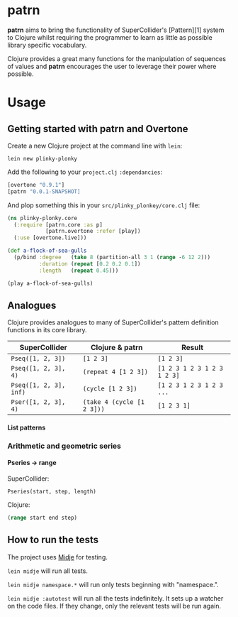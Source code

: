 # patrn

**patrn** aims to bring the functionality of SuperCollider's [Pattern][1] system to
Clojure whilst requiring the programmer to learn as little as possible library
specific vocabulary. 

Clojure provides a great many functions for the manipulation of sequences of
values and **patrn** encourages the user to leverage their power where
possible.

# Usage

## Getting started with patrn and Overtone

Create a new Clojure project at the command line with `lein`:
```
lein new plinky-plonky
```
Add the following to your `project.clj` `:dependancies`:
```clojure
[overtone "0.9.1"]
[patrn "0.0.1-SNAPSHOT]
```
And plop something this in your `src/plinky_plonkey/core.clj` file:
```clojure
(ns plinky-plonky.core
  (:require [patrn.core :as p]
            [patrn.overtone :refer [play])
  (:use [overtone.live]))

(def a-flock-of-sea-gulls 
  (p/bind :degree   (take 8 (partition-all 3 1 (range -6 12 2)))
          :duration (repeat [0.2 0.2 0.1])
          :length   (repeat 0.45)))

(play a-flock-of-sea-gulls)
```

## Analogues

Clojure provides analogues to many of SuperCollider's pattern definition
functions in its core library.

SuperCollider          | Clojure & patrn            | Result
------------------     | -----------------------    | --------------------------
`Pseq([1, 2, 3])`      | `[1 2 3]`                  | `[1 2 3]`  
`Pseq([1, 2, 3], 4)`   | `(repeat 4 [1 2 3])`       | `[1 2 3 1 2 3 1 2 3 1 2 3]`
`Pseq([1, 2, 3], inf)` | `(cycle [1 2 3])`          | `[1 2 3 1 2 3 1 2 3 ...`
`Pser([1, 2, 3], 4)`   | `(take 4 (cycle [1 2 3]))` | `[1 2 3 1]`

#### List patterns

### Arithmetic and geometric series

#### Pseries -> range

SuperCollider:
```
Pseries(start, step, length)
```

Clojure:
```clojure
(range start end step)
```


## How to run the tests

The project uses [Midje](https://github.com/marick/Midje/) for testing.

`lein midje` will run all tests.

`lein midje namespace.*` will run only tests beginning with "namespace.".

`lein midje :autotest` will run all the tests indefinitely. It sets up a
watcher on the code files. If they change, only the relevant tests will be
run again.
